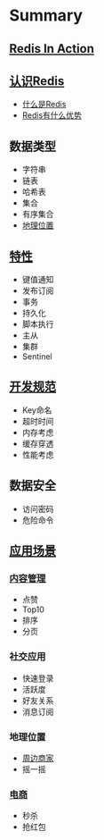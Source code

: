 # Summary

## [Redis In Action](README.md)

## [认识Redis](ru-men.md)

* [什么是Redis](ru-men/shi-yao-shi-redis.md)
* [Redis有什么优势](ru-men/redisyou-shi-yao-you-shi.md)

## 数据类型

* 字符串
* 链表
* 哈希表
* 集合
* 有序集合
* [地理位置](di-li-wei-zhi.md)

## [特性](te-xing.md)

* 键值通知
* 发布订阅
* 事务
* 持久化
* 脚本执行
* 主从
* 集群
* Sentinel

## [开发规范](kai-fa-gui-fan.md)

* Key命名
* 超时时间
* 内存考虑
* 缓存穿透
* 性能考虑

## 数据安全

* 访问密码
* 危险命令

## [应用场景](ying-yong-chang-jing.md)

### [内容管理](nei-rong-guan-li.md)

* 点赞
* Top10
* 排序
* 分页

### 社交应用

* 快速登录
* 活跃度
* 好友关系
* 消息订阅

### 地理位置

* [周边商家](sheng-huo-fu-wu.md)
* 摇一摇

### [电商](dian-shang.md)

* 秒杀
* 抢红包



